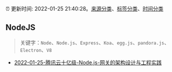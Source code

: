 :alarm_clock: 更新时间: 2022-01-25 21:40:28。[来源分类](../README.md)、[标签分类](../TAGS.md)、[时间分类](../TIMELINE.md)

## NodeJS


> 关键字：`Node`、`Node.js`、`Express`、`Koa`、`egg.js`、`pandora.js`、`Electron`、`V8`



- [2022-01-25-腾讯云十亿级-Node.js-网关的架构设计与工程实践](https://toutiao.io/k/4dc37rq) 